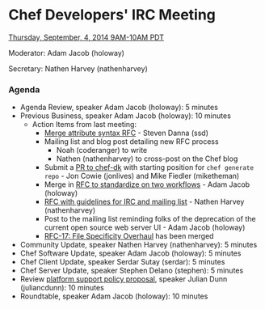 # Chef Developers' IRC Meeting

[Thursday, September, 4, 2014 9AM-10AM PDT](http://www.timeanddate.com/worldclock/fixedtime.html?msg=%23chef-hacking+developers%27+meeting&iso=20140904T12&p1=419&ah=1)

Moderator:  Adam Jacob (holoway)

Secretary:  Nathen Harvey (nathenharvey)

### Agenda
* Agenda Review, speaker Adam Jacob (holoway): 5 minutes
* Previous Business, speaker Adam Jacob (holoway): 10 minutes
  * Action Items from last meeting:
    * [Merge attribute syntax RFC](https://github.com/opscode/chef-rfc/pull/40) - Steven Danna (ssd)
    * Mailing list and blog post detailing new RFC process
      * Noah (coderanger) to write
      * Nathen (nathenharvey) to cross-post on the Chef blog
    * Submit a [PR to chef-dk](https://github.com/opscode/chef-dk/pull/150) with starting position for `chef generate repo` - Jon Cowie (jonlives) and Mike Fiedler (miketheman)
    * Merge in [RFC to standardize on two workflows](https://github.com/opscode/chef-rfc/pull/34) - Adam Jacob (holoway)
    * [RFC with guidelines for IRC and mailing list](https://github.com/opscode/chef-rfc/pull/47) - Nathen Harvey (nathenharvey)
    * Post to the mailing list reminding folks of the deprecation of the current open source web server UI - Adam Jacob (holoway)
    * [RFC-17:  File Specificity Overhaul](https://github.com/opscode/chef-rfc/blob/master/rfc017-file-specificity.md) has been merged
* Community Update, speaker Nathen Harvey (nathenharvey): 5 minutes
* Chef Software Update, speaker Adam Jacob (holoway): 5 minutes
* Chef Client Update, speaker Serdar Sutay (serdar): 5 minutes
* Chef Server Update, speaker Stephen Delano (stephen): 5 minutes
* Review [platform support policy proposal](https://github.com/opscode/chef-rfc/pull/21), speaker Julian Dunn (juliancdunn): 10 minutes
* Roundtable, speaker Adam Jacob (holoway): 10 minutes
